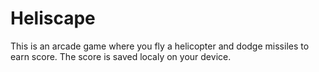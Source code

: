 # Heliscape
This is an arcade game where you fly a helicopter and dodge missiles to earn score.
The score is saved localy on your device.
